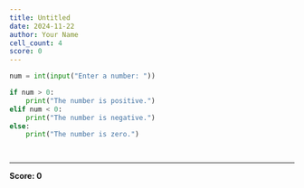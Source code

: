 ```yaml
---
title: Untitled
date: 2024-11-22
author: Your Name
cell_count: 4
score: 0
---
```


```python
num = int(input("Enter a number: "))
```


```python
if num > 0:
    print("The number is positive.")
elif num < 0:
    print("The number is negative.")
else:
    print("The number is zero.")
```


```python

```


```python

```


---
**Score: 0**
